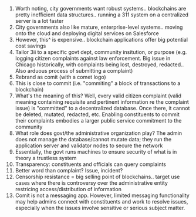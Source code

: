 1. Worth noting, city governments want robust systems.. blockchains are pretty inefficient data structures.. running a 311 system on a centralized server is a lot faster
1. City governments also like mature, enterprise-level systems.. moving onto the cloud and deploying digital services on Salesforce
1. However, this^ is expensive.. blockchain applications offer big potential cost savings
1. Tailor 3ii to a specific govt dept, community insitution, or purpose (e.g. logging citizen complaints against law enforcement. Big issue in Chicago historically, with complaints being lost, destroyed, redacted.. Also arduous process of submitting a complaint)
1. Rebrand as comit (with a comet logo)
1. This is close to commit (i.e. "commiting" a block of transactions to a blockchain)
1. What's the meaning of this? Well, every valid citizen complaint (valid meaning containing requisite and pertinent information re the complaint issue) is "committed" to a decentralized database. Once there, it cannot be deleted, mutated, redacted, etc. Enabling constituents to commit their complaints embodies a larger public service commitment to the community
1. What role does govt/the administrative organization play? The admin does not manage the database/cannot mutate data; they run the application server and validator nodes to secure the network
1. Essentially, the govt runs machines to ensure security of what is in theory a trustless system
1. Transparency: constituents and officials can query complaints
1. Better word than complaint? Issue, incident? 
1. Censorship resistance = big selling point of blockchains.. target use cases where there is controversy over the administrative entity restricing access/distribution of information 
1. Comit is not a messaging app. However, limited messaging functionality may help admins connect with constituents and work to resolve issues, especially when the issues involve sensitive or serious subject matter. 